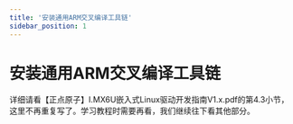 ```yaml
---
title: '安装通用ARM交叉编译工具链'
sidebar_position: 1
---
```


# 安装通用ARM交叉编译工具链

详细请看【正点原子】I.MX6U嵌入式Linux驱动开发指南V1.x.pdf的第4.3小节，这里不再重复写了。学习教程时需要再看，我们继续往下看其他部分。